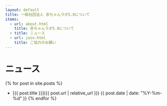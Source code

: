 ```yaml
---
layout: default
title: 一般社団法人 赤ちゃんラボ5.0について
items:
  - url: about.html
    title: 赤ちゃんラボ5.0について
  - title: ニュース
  - url: join.html
    title: ご協力のお願い
---
```


# ニュース

{% for post in site.posts %}
- [{{ post.title }}]({{ post.url | relative_url }})
  {{ post.date | date: "%Y-%m-%d" }}
{% endfor %}
